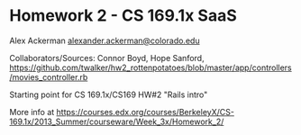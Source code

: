 Homework 2 - CS 169.1x SaaS
==================

Alex Ackerman
alexander.ackerman@colorado.edu

Collaborators/Sources: Connor Boyd, Hope Sanford, https://github.com/twalker/hw2_rottenpotatoes/blob/master/app/controllers/movies_controller.rb

Starting point for CS 169.1x/CS169 HW#2 "Rails intro"

More info at https://courses.edx.org/courses/BerkeleyX/CS-169.1x/2013_Summer/courseware/Week_3x/Homework_2/
